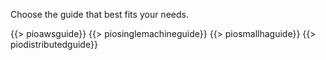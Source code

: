 Choose the guide that best fits your needs.

{{> pioawsguide}}
{{> piosinglemachineguide}}
{{> piosmallhaguide}}
{{> piodistributedguide}}


